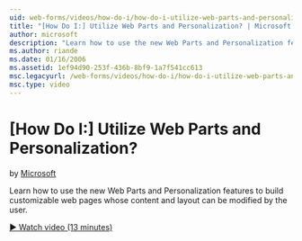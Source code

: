 ```yaml
---
uid: web-forms/videos/how-do-i/how-do-i-utilize-web-parts-and-personalization
title: "[How Do I:] Utilize Web Parts and Personalization? | Microsoft Docs"
author: microsoft
description: "Learn how to use the new Web Parts and Personalization features to build customizable web pages whose content and layout can be modified by the user."
ms.author: riande
ms.date: 01/16/2006
ms.assetid: 1ef94d90-253f-436b-8bf9-1a7f541cc613
msc.legacyurl: /web-forms/videos/how-do-i/how-do-i-utilize-web-parts-and-personalization
msc.type: video
---
```

# [How Do I:] Utilize Web Parts and Personalization?

by [Microsoft](https://github.com/microsoft)

Learn how to use the new Web Parts and Personalization features to build customizable web pages whose content and layout can be modified by the user.

[&#9654; Watch video (13 minutes)](https://channel9.msdn.com/Blogs/ASP-NET-Site-Videos/how-do-i-utilize-web-parts-and-personalization)
